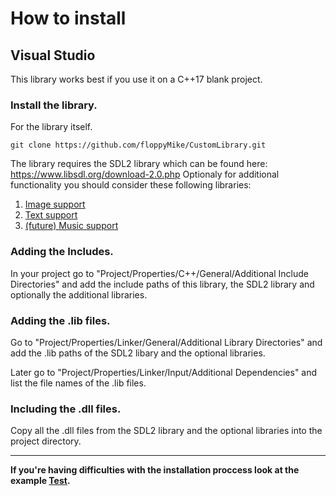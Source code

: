 # How to install
## Visual Studio
This library works best if you use it on a C++17 blank project.

### Install the library.
For the library itself.
```
git clone https://github.com/floppyMike/CustomLibrary.git
```
The library requires the SDL2 library which can be found here: https://www.libsdl.org/download-2.0.php
Optionaly for additional functionality you should consider these following libraries:
1. [Image support](https://www.libsdl.org/projects/SDL_image/)
2. [Text support](https://www.libsdl.org/projects/SDL_ttf/)
3. [(future) Music support](https://www.libsdl.org/projects/SDL_mixer/)

### Adding the Includes.
In your project go to "Project/Properties/C++/General/Additional Include Directories" and add the include paths of this library, the SDL2 library and optionally the additional libraries.

### Adding the .lib files.
Go to "Project/Properties/Linker/General/Additional Library Directories" and add the .lib paths of the SDL2 libary and the optional libraries.

Later go to "Project/Properties/Linker/Input/Additional Dependencies" and list the file names of the .lib files.

### Including the .dll files.
Copy all the .dll files from the SDL2 library and the optional libraries into the project directory.

---

**If you're having difficulties with the installation proccess look at the example [Test](https://github.com/floppyMike/CustomLibrary/tree/master/Test).**
